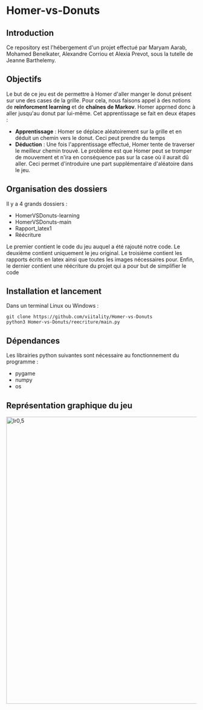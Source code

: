 # Homer-vs-Donuts
## Introduction
Ce repository est l'hébergement d'un projet effectué par Maryam Aarab, Mohamed Benelkater, Alexandre Corriou et Alexia Prevot, sous la tutelle de Jeanne Barthelemy.

## Objectifs
Le but de ce jeu est de permettre à Homer d'aller manger le donut présent sur une des cases de la grille. Pour cela, nous faisons appel à des notions de **reinforcment learning** et de **chaînes de Markov**. Homer apprned donc à aller jusqu'au donut par lui-même. Cet apprentissage se fait en deux étapes : 
* **Apprentissage** : Homer se déplace aléatoirement sur la grille et en déduit un chemin vers le donut. Ceci peut prendre du temps
* **Déduction** : Une fois l'apprentissage effectué, Homer tente de traverser le meilleur chemin trouvé.
Le problème est que Homer peut se tromper de mouvement et n'ira en conséquence pas sur la case où il aurait dû aller. Ceci permet d'introduire une part supplémentaire d'aléatoire dans le jeu.

## Organisation des dossiers
Il y a 4 grands dossiers :
* HomerVSDonuts-learning
* HomerVSDonuts-main
* Rapport_latex1
* Réécriture

Le premier contient le code du jeu auquel a été rajouté notre code.
Le deuxième contient uniquement le jeu original.
Le troisième contient les rapports écrits en latex ainsi que toutes les images nécessaires pour.
Enfin, le dernier contient une réécriture du projet qui a pour but de simplifier le code 

## Installation et lancement

Dans un terminal Linux ou Windows :  
```
git clone https://github.com/viitality/Homer-vs-Donuts
python3 Homer-vs-Donuts/reecriture/main.py
```

## Dépendances

Les librairies python suivantes sont nécessaire au fonctionnement du programme :
* pygame
* numpy
* os

## Représentation graphique du jeu 
<img width="758" alt="lr0,5" src="https://user-images.githubusercontent.com/92668243/167662800-e8d6104c-8a27-4148-90d7-a940dc12a32d.png">
